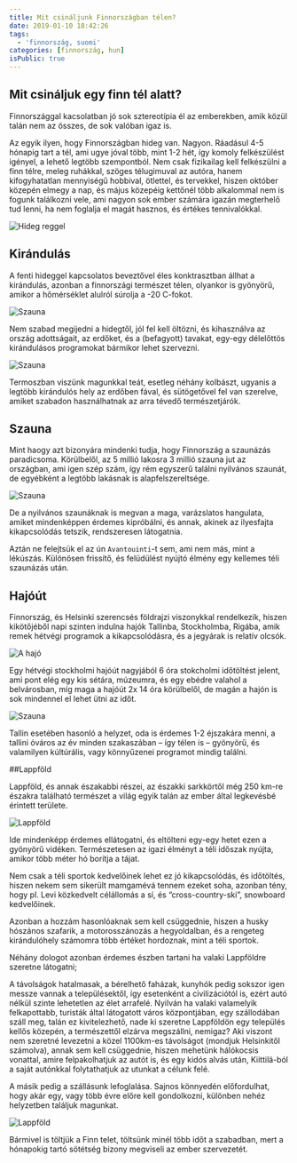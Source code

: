 ```yaml
---
title: Mit csináljunk Finnországban télen?
date: 2019-01-10 18:42:26
tags:
  - 'finnország, suomi'
categories: [finnország, hun]
isPublic: true
---
```


## Mit csináljuk egy finn tél alatt?

Finnországgal kacsolatban jó sok sztereotípia él az emberekben, amik közül talán nem az összes, de sok valóban igaz is. 

Az egyik ilyen, hogy Finnországban hideg van. Nagyon. Ráadásul 4-5 hónapig tart a tél, ami ugye jóval több, mint 1-2 hét, így komoly felkészülést igényel, a lehető legtöbb szempontból. Nem csak fizikailag kell felkészülni a finn télre, meleg ruhákkal, szöges télugimuval az autóra, hanem kifogyhatatlan mennyiségű hobbival, ötlettel, és tervekkel, hiszen október közepén elmegy a nap, és május közepéig kettőnél több alkalommal nem is fogunk találkozni vele, ami nagyon sok ember számára igazán megterhelő tud lenni, ha nem foglalja el magát hasznos, és értékes tennivalókkal.

![Hideg reggel](./images/hideg.png)

## Kirándulás

A fenti hideggel kapcsolatos beveztővel éles konktrasztban állhat a kirándulás, azonban a finnországi természet télen, olyankor is gyönyörű, amikor a hőmérséklet alulról súrolja a -20 C-fokot. 

![Szauna](./images/kirandulas_1.jpg)

Nem szabad megijedni a hidegtől, jól fel kell öltözni, és kihasználva az ország adottságait, az erdőket, és a (befagyott) tavakat, egy-egy délelőttös kirándulásos programokat bármikor lehet szervezni. 

![Szauna](./images/kirandulas_2.jpg)

Termoszban viszünk magunkkal teát, esetleg néhány kolbászt, ugyanis a legtöbb kirándulós hely az erdőben fával, és sütögetővel fel van szerelve, amiket szabadon használhatnak az arra tévedő természetjárók. 

## Szauna 

Mint haogy azt bizonyára mindenki tudja, hogy Finnország a szaunázás paradicsoma. Körülbelől, az 5 millió lakosra 3 millió szauna jut az országban, ami igen szép szám, így rém egyszerű találni nyilvános szaunát, de egyébként a legtöbb lakásnak is alapfelszereltsége. 

![Szauna](./images/sauna_1.jpg)

De a nyilvános szaunáknak is megvan a maga, varázslatos hangulata, amiket mindenképpen érdemes kipróbálni, és annak, akinek az ilyesfajta kikapcsolódás tetszik, rendszeresen látogatnia. 

Aztán ne felejtsük el az ún `Avantouinti`-t sem, ami nem más, mint a lékúszás. Különösen frissítő, és felüdülést nyújtó élmény egy kellemes téli szaunázás után. 

## Hajóút

Finnország, és Helsinki szerencsés földrajzi viszonykkal rendelkezik, hiszen kikötőjéből napi szinten indulna hajók Tallinba, Stockholmba, Rigába, amik remek hétvégi programok a kikapcsolódásra, és a jegyárak is relatív olcsók. 

![A hajó](./images/stockholm_boat.jpg)

Egy hétvégi stockholmi hajóút nagyjából 6 óra stokcholmi időtöltést jelent, ami pont elég egy kis sétára, múzeumra, és egy ebédre valahol a belvárosban, míg maga a hajóút 2x 14 óra körülbelől, de magán a hajón is sok mindennel el lehet ütni az időt. 

![Szauna](./images/stockholm_1.jpg)

Tallin esetében hasonló a helyzet, oda is érdemes 1-2 éjszakára menni, a tallini óváros az év minden szakaszában – így télen is – gyönyörű, és valamilyen kúltúrális, vagy könnyűzenei programot mindig találni.

##Lappföld

Lappföld, és annak északabbi részei, az északki sarkkörtől még 250 km-re északra található természet a világ egyik talán az ember által legkevésbé érintett területe. 

![Lappföld](./images/lappland_1.jpg)

Ide mindenképp érdemes ellátogatni, és eltölteni egy-egy hetet ezen a gyönyörű vidéken. Természetesen az igazi élményt a téli időszak nyújta, amikor több méter hó borítja a tájat. 

Nem csak a téli sportok kedvelőinek lehet ez jó kikapcsolódás, és időtöltés, hiszen nekem sem sikerült mamgamévá tennem ezeket soha, azonban tény, hogy pl. Levi közkedvelt célállomás a sí, és “cross-country-ski”, snowboard kedvelőinek. 

Azonban a hozzám hasonlóaknak sem kell csüggednie, hiszen a husky hószános szafarik, a motorosszánozás a hegyoldalban, és a rengeteg kirándulóhely számomra több értéket hordoznak, mint a téli sportok. 

Néhány dologot azonban érdemes észben tartani ha valaki Lappföldre szeretne látogatni; 

A távolságok hatalmasak, a bérelhető faházak, kunyhók pedig sokszor igen messze vannak a településektől, így esetenként a civilizációtól is, ezért autó nélkül szinte lehetetlen az élet arrafelé. Nyilván ha valaki valamelyik felkapottabb, turisták által látogatott város központjában, egy szállodában száll meg, talán ez kivitelezhető, nade ki szeretne Lappföldön egy település kellős közepén, a természettől elzárva megszállni, nemigaz? 
Aki viszont nem szeretné levezetni a közel 1100km-es távolságot (mondjuk Helsinkitől számolva), annak sem kell csüggednie, hiszen mehetünk hálókocsis vonattal, amire felpakolhatjuk az autót is, és egy kidós alvás után, Kiittilä-ból a saját autónkkal folytathatjuk az utunkat a célunk felé. 

A másik pedig a szállásunk lefoglalása. Sajnos könnyedén előfordulhat, hogy akár egy, vagy több évre előre kell gondolkozni, különben nehéz helyzetben találjuk magunkat. 

![Lappföld](./images/lappland_2.jpg)

Bármivel is töltjük a Finn telet, töltsünk minél több időt a szabadban, mert a hónapokig tartó sötétség bizony megviseli az ember szervezetét. 